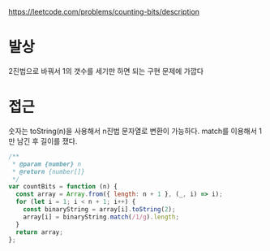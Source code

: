 https://leetcode.com/problems/counting-bits/description

# 발상

2진법으로 바꿔서 1의 갯수를 세기만 하면 되는 구현 문제에 가깝다

# 접근

숫자는 toString(n)을 사용해서 n진법 문자열로 변환이 가능하다.
match를 이용해서 1만 남긴 후 길이를 쟀다.

```js
/**
 * @param {number} n
 * @return {number[]}
 */
var countBits = function (n) {
  const array = Array.from({ length: n + 1 }, (_, i) => i);
  for (let i = 1; i < n + 1; i++) {
    const binaryString = array[i].toString(2);
    array[i] = binaryString.match(/1/g).length;
  }
  return array;
};
```
